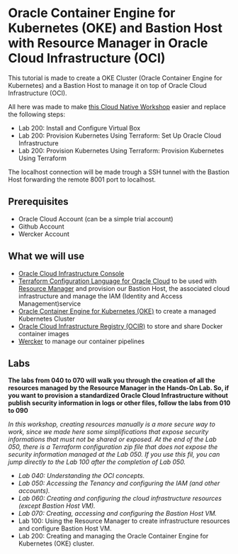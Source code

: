 # Oracle Container Engine for Kubernetes (OKE) and Bastion Host with Resource Manager in Oracle Cloud Infrastructure (OCI)

This tutorial is made to create a OKE Cluster (Oracle Container Engine for Kubernetes) and a Bastion Host to manage it on top of Oracle Cloud Infrastructure (OCI).

All here was made to make [this Cloud Native Workshop](https://oracle.github.io/learning-library/workshops/container-native-development/?version=Virtual+Box&page=LabGuide100.md) easier and replace the following steps:

* Lab 200: Install and Configure Virtual Box
* Lab 200: Provision Kubernetes Using Terraform: Set Up Oracle Cloud Infrastructure
* Lab 200: Provision Kubernetes Using Terraform: Provision Kubernetes Using Terraform

The localhost connection will be made trough a SSH tunnel with the Bastion Host forwarding the remote 8001 port to localhost.

## Prerequisites

* Oracle Cloud Account (can be a simple trial account)
* Github Account
* Wercker Account

## What we will use

* [Oracle Cloud Infrastructure Console](https://console.us-ashburn-1.oraclecloud.com/)
* [Terraform Configuration Language for Oracle Cloud](https://www.terraform.io/docs/providers/oci/index.html) to be used with [Resource Manager](https://docs.cloud.oracle.com/iaas/Content/ResourceManager/Concepts/resourcemanager.htm) and provision our Bastion Host, the associated cloud infrastructure and manage the IAM (Identity and Access Management)service
* [Oracle Container Engine for Kubernetes (OKE)](https://docs.cloud.oracle.com/iaas/Content/ContEng/Concepts/contengoverview.htm) to create a managed Kubernetes Cluster
* [Oracle Cloud Infrastructure Registry (OCIR)](https://docs.cloud.oracle.com/iaas/Content/Registry/Concepts/registryoverview.htm) to store and share Docker container images
* [Wercker](https://app.wercker.com/) to manage our container pipelines

## Labs

**The labs from 040 to 070 will walk you through the creation of all the resources managed by the Resource Manager in the Hands-On Lab. So, if you want to provision a standardized Oracle Cloud Infrastructure without publish security information in logs or other files, follow the labs from 010 to 090**

*In this workshop, creating resources manually is a more secure way to work, since we made here some simplifications that expose security informations that must not be shared or exposed. At the end of the Lab 050, there is a Terraform configuration zip file that does not expose the security information managed at the Lab 050. If you use this fil, you can jump directly to the Lab 100 after the completion of Lab 050.*

* *Lab 040: Understanding the OCI concepts.*
* *Lab 050: Accessing the Tenancy and configuring the IAM (and other accounts).*
* *Lab 060: Creating and configuring the cloud infrastructure resources (except Bastion Host VM).*
* *Lab 070: Creating, accessing and configuring the Bastion Host VM.*
* Lab 100: Using the Resource Manager to create infrastructure resources and configure Bastion Host VM.
* Lab 200: Creating and managing the Oracle Container Engine for Kubernetes (OKE) cluster.
